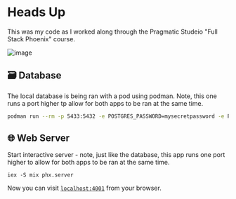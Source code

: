 # Heads Up

This was my code as I worked along through the Pragmatic Studeio "Full Stack Phoenix" course.

![image](https://github.com/user-attachments/assets/80ec619c-4ee0-462a-8bbd-a45040151e78)



## 🗃️ Database

The local database is being ran with a pod using podman. Note, this one runs a port higher tp allow for both apps to be ran at the same time.

```bash
podman run --rm -p 5433:5432 -e POSTGRES_PASSWORD=mysecretpassword -e POSTGRES_DB=heads_up_dev -v $HOME/pods/heads_up:/var/lib/postgresql/data postgres -d postgres
```

## 🌐 Web Server

Start interactive server - note, just like the database, this app runs one port higher to allow for both apps to be ran at the same time.

```
iex -S mix phx.server
```

Now you can visit [`localhost:4001`](http://localhost:4001) from your browser.


